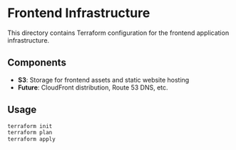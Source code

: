 # Frontend Infrastructure

This directory contains Terraform configuration for the frontend application infrastructure.

## Components

- **S3**: Storage for frontend assets and static website hosting
- **Future**: CloudFront distribution, Route 53 DNS, etc.

## Usage

```bash
terraform init
terraform plan
terraform apply
```
